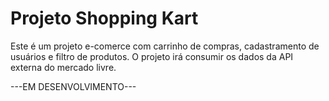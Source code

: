# Projeto Shopping Kart

Este é um projeto e-comerce com carrinho de compras, cadastramento de usuários e filtro de produtos.
O projeto irá consumir os dados da API externa do mercado livre.

---EM DESENVOLVIMENTO---

